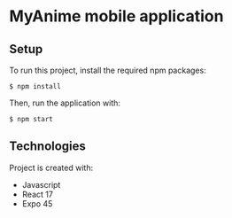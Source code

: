 # MyAnime mobile application

## Setup

To run this project, install the required npm packages:

```
$ npm install
```

Then, run the application with:

```
$ npm start
```

## Technologies

Project is created with:

- Javascript
- React 17
- Expo 45
